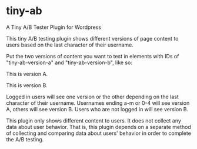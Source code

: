 # tiny-ab
A Tiny A/B Tester Plugin for Wordpress

This tiny A/B testing plugin shows different versions of page 
content to users based on the last character of their username. 

Put the two versions of content you want to test in elements with IDs of 
"tiny-ab-version-a" and  "tiny-ab-version-b", like so: 

<p id = "tiny-ab-version-a">This is version A.</p> 

<p id = "tiny-ab-version-b">This is version B.</p> 

Logged in users will see one version or the other depending on the last
character of their username. Usernames ending a-m or 0-4 will see version A,
others will see version B. Users who are not logged in will see version B.

This plugin only shows different content to users. It does not collect any data
about user behavior. That is, this plugin depends on a separate method of 
collecting and comparing data about users' behavior in order to complete the 
A/B testing.
